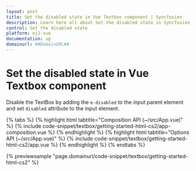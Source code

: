 ```yaml
---
layout: post
title: Set the disabled state in Vue Textbox component | Syncfusion
description: Learn here all about Set the disabled state in Syncfusion Vue Textbox component of Syncfusion Essential JS 2 and more.
control: Set the disabled state 
platform: ej2-vue
documentation: ug
domainurl: ##DomainURL##
---
```


# Set the disabled state in Vue Textbox component

Disable the TextBox by adding the `e-disabled` to the input parent element and set `disabled` attribute to the input element.

{% tabs %}
{% highlight html tabtitle="Composition API (~/src/App.vue)" %}
{% include code-snippet/textbox/getting-started-html-cs2/app-composition.vue %}
{% endhighlight %}
{% highlight html tabtitle="Options API (~/src/App.vue)" %}
{% include code-snippet/textbox/getting-started-html-cs2/app.vue %}
{% endhighlight %}
{% endtabs %}
        
{% previewsample "page.domainurl/code-snippet/textbox/getting-started-html-cs2" %}